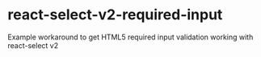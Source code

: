 # react-select-v2-required-input
Example workaround to get HTML5 required input validation working with react-select v2
